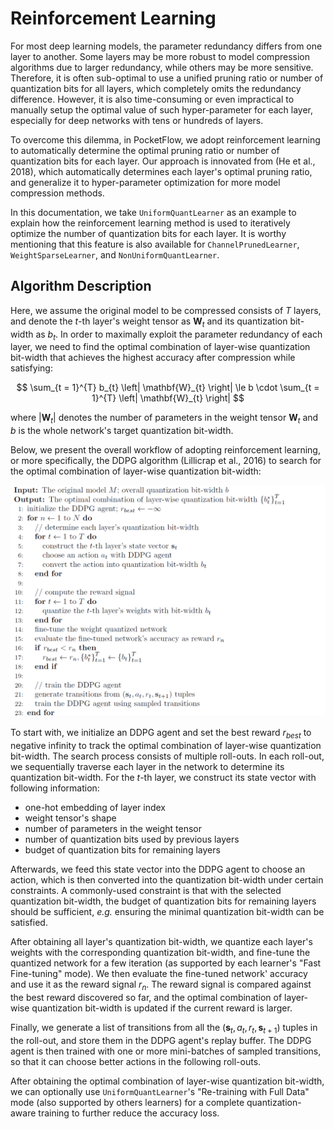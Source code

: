 # Reinforcement Learning

For most deep learning models, the parameter redundancy differs from one layer to another.
Some layers may be more robust to model compression algorithms due to larger redundancy, while others may be more sensitive.
Therefore, it is often sub-optimal to use a unified pruning ratio or number of quantization bits for all layers, which completely omits the redundancy difference.
However, it is also time-consuming or even impractical to manually setup the optimal value of such hyper-parameter for each layer, especially for deep networks with tens or hundreds of layers.

To overcome this dilemma, in PocketFlow, we adopt reinforcement learning to automatically determine the optimal pruning ratio or number of quantization bits for each layer.
Our approach is innovated from (He et al., 2018), which automatically determines each layer's optimal pruning ratio, and generalize it to hyper-parameter optimization for more model compression methods.

In this documentation, we take `UniformQuantLearner` as an example to explain how the reinforcement learning method is used to iteratively optimize the number of quantization bits for each layer.
It is worthy mentioning that this feature is also available for `ChannelPrunedLearner`, `WeightSparseLearner`, and `NonUniformQuantLearner`.

## Algorithm Description

Here, we assume the original model to be compressed consists of $T$ layers, and denote the $t$-th layer's weight tensor as $\mathbf{W}_{t}$ and its quantization bit-width as $b_{t}$.
In order to maximally exploit the parameter redundancy of each layer, we need to find the optimal combination of layer-wise quantization bit-width that achieves the highest accuracy after compression while satisfying:

$$
\sum_{t = 1}^{T} b_{t} \left| \mathbf{W}_{t} \right| \le b \cdot \sum_{t = 1}^{T} \left| \mathbf{W}_{t} \right|
$$

where $\left| \mathbf{W}_{t} \right|$ denotes the number of parameters in the weight tensor $\mathbf{W}_{t}$ and $b$ is the whole network's target quantization bit-width.

Below, we present the overall workflow of adopting reinforcement learning, or more specifically, the DDPG algorithm (Lillicrap et al., 2016) to search for the optimal combination of layer-wise quantization bit-width:

![RL Workflow](pics/rl_workflow.png)

To start with, we initialize an DDPG agent and set the best reward $r_{best}$ to negative infinity to track the optimal combination of layer-wise quantization bit-width.
The search process consists of multiple roll-outs.
In each roll-out, we sequentially traverse each layer in the network to determine its quantization bit-width.
For the $t$-th layer, we construct its state vector with following information:

* one-hot embedding of layer index
* weight tensor's shape
* number of parameters in the weight tensor
* number of quantization bits used by previous layers
* budget of quantization bits for remaining layers

Afterwards, we feed this state vector into the DDPG agent to choose an action, which is then converted into the quantization bit-width under certain constraints.
A commonly-used constraint is that with the selected quantization bit-width, the budget of quantization bits for remaining layers should be sufficient, *e.g.* ensuring the minimal quantization bit-width can be satisfied.

After obtaining all layer's quantization bit-width, we quantize each layer's weights with the corresponding quantization bit-width, and fine-tune the quantized network for a few iteration (as supported by each learner's "Fast Fine-tuning" mode).
We then evaluate the fine-tuned network' accuracy and use it as the reward signal $r_{n}$.
The reward signal is compared against the best reward discovered so far, and the optimal combination of layer-wise quantization bit-width is updated if the current reward is larger.

Finally, we generate a list of transitions from all the $\left( \mathbf{s}_{t}, a_{t}, r_{t}, \mathbf{s}_{t + 1} \right)$ tuples in the roll-out, and store them in the DDPG agent's replay buffer.
The DDPG agent is then trained with one or more mini-batches of sampled transitions, so that it can choose better actions in the following roll-outs.

After obtaining the optimal combination of layer-wise quantization bit-width, we can optionally use `UniformQuantLearner`'s "Re-training with Full Data" mode (also supported by others learners) for a complete quantization-aware training to further reduce the accuracy loss.
